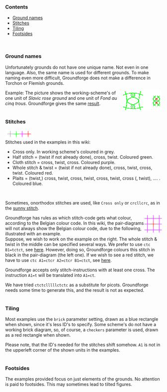 ### Contents
* [Ground names](#ground-names)
* [Stitches](#stitches)
* [Tiling](#tiling)
* [Footsides](#Footsides)
<br>

### Ground names
Unfortunately grounds do not have one unique name. Not even in one language. Also, the same name is used for different grounds. To make naming even more difficult, Groundforge does not make a difference in Torchon or Flemish grounds. <br> 

<img alt="rose v.s. cinq" align="right" src="https://github.com/MAETempels/MAE-gf/blob/master/images_wt/gf-slaaf-vierge.png"> 
   
Example: The picture shows the working-scheme's of one unit of _Slavic rose ground_ and one unit of _Fond au cinq trous_. Groundforge gives the same [result][ex-5G].
<br><br>

### Stitches
![colours][pic-kleur]      
Stitches used in the examples in this wiki:
* Cross only. In working scheme's coloured in grey.<br>
* Half stitch = (twist if not already done), cross, twist. Coloured green.<br>
* Cloth stitch = cross, twist, cross. Coloured purple.<br>
* Whole stitch & twist = (twist if not already done), cross, twist, cross, twist. Coloured <font style="color:red:">red</font>.<br>
* Plaits = (twist,) cross, twist, cross, twist, cross, twist, cross (, twist), .... . Coloured blue.<br>
<br>

Sometimes, onorthodox stitches are used, like `Cross only` or `crcllcrc`, as in the [sunny stitch][ex-sun]. <br>
    
<img alt="example" align="right" src="https://github.com/MAETempels/MAE-gf/blob/master/images_wt/gf-tctct.png">

Groundforge has rules as which stitch-code gets what colour, according to the Belgian colour code. In this wiki, the pair-diagrams will not always show the Belgian colour code, due to the following, illustrated with an example. <br>
Suppose, we wish to work on the example on the right. The whole stitch & twist in the middle can be specified several ways. We prefer to use `ctc B1=tctct`, see [here][ex-tctct]. However, doing so, Groundforge colours this stitch in black in the pair-diagram (the left one). If we wish to see a red stitch, we have to use `ctc A1=ctcr A2=ctcr B1=ctct`, see [here][ex-ctct]. <br>

Groundforge accepts only stitch-instructions with at least one cross. The instruction `A1=t` will be translated into `A1=ct`. <br>

We have tried `ctctclllllctctc` as a substitute for picots. Groundforge needs some time to generate this, and the result is not as expected.
<br><br>

### Tiling
Most examples use the `brick` parameter setting, drawn as a blue rectangle when shown, since it's less ID's to specify. Some scheme's do not have a working brick diagram, so, of course, a `checkers` parameter is used, drawn as a red rectangle when shown. <br>

Please note, that the ID's needed for the stitches shift somehow. `A1` is not in the upperleft corner of the shown units in the examples.
<br><br>

### Footsides
The examples provided focus on just elements of the grounds. No attention is paid to footsides. This may sometimes lead to tilted figures.
<br><br> 




[pic-tct]: https://github.com/MAETempels/MAE-gf/blob/master/images_wt/gf-tctct.png
[pic-r5g]: https://github.com/MAETempels/MAE-gf/blob/master/images_wt/gf-slaaf-vierge.png
[pic-kleur]: https://github.com/MAETempels/MAE-gf/blob/master/images_wt/gf-kleurtjes.png

[ex-sun]: https://github.com/MAETempels/MAE-gf/wiki/Marian's-patterns#sunny-stitch

[ex-tctct]: https://d-bl.github.io/GroundForge/index.html?m=88%2011%3Bbricks%3B16%3B16%3B0%3B0&s1=ctc%20B1%3Dtctct
[ex-ctct]: https://d-bl.github.io/GroundForge/index.html?m=88%2011%3Bbricks%3B16%3B16%3B0%3B0&s1=ctc%20B1%3Dctct%20A2%3Dctcr%20A1%3Dctcr
[ex-5G]: https://d-bl.github.io/GroundForge/index.html?m=5831%20-4-7%3Bbricks%3B16%3B16%3B0%3B0&s1=ct%20A1%3Dctct%20C1%3Dctct

